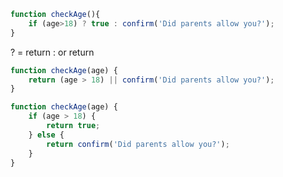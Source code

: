 ```javascript
function checkAge(){
	if (age>18) ? true : confirm('Did parents allow you?');
}


```
? = return 
: or return

```javascript
function checkAge(age) { 
	return (age > 18) || confirm('Did parents allow you?'); 
}

```

```javascript
function checkAge(age) { 
	if (age > 18) { 
		return true; 
	} else { 
		return confirm('Did parents allow you?'); 
	} 
}
```

